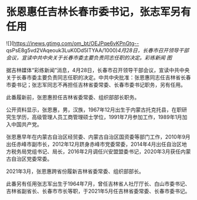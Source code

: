 # 张恩惠任吉林长春市委书记，张志军另有任用

![](https://inews.gtimg.com/om_bt/OEJPqe6vKPnGtg--
qsPsE8g5vd2VAqeouk3LuK0Dd5ITYAA/1000)_4月28日，长春市召开领导干部会议，宣读中共中央关于长春市委主要负责同志任职的决定。彩练新闻
图_

据吉林媒体“彩练新闻”消息，4月28日，长春市召开领导干部会议，宣读中共中央关于长春市委主要负责同志任职的决定。中共中央批准：张恩惠同志任吉林省长春市委书记；张志军同志不再担任吉林省委常委、长春市委书记职务，另有任用。

此番履新前，张恩惠担任吉林省委常委、组织部部长职务。

公开资料显示，张恩惠，男，汉族，1967年12月出生于内蒙古托克托县，在职研究生学历，高级管理人员工商管理硕士学位，1991年7月参加工作，1989年1月加入中国共产党。

张恩惠早年在内蒙古自治区经贸委、内蒙古自治区国资委等部门工作，2010年9月出任赤峰市副市长，2012年12月跻身赤峰市党委常委，2014年4月出任自治区地方税务局党组书记、局长，2016年2月调任兴安盟盟委书记，2020年3月获任内蒙古自治区党委常委。

2021年3月，张恩惠跨省份履新吉林省委常委、组织部部长。

此番另有任用张志军出生于1964年7月，曾任吉林省人社厅厅长、白山市委书记、吉林省副省长、长春市市长等职，于2021年5月任吉林省委常委、长春市委书记。

